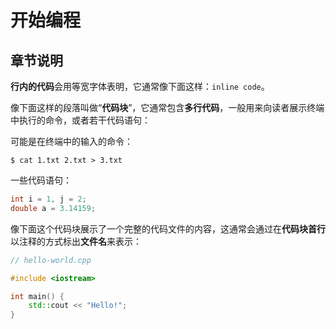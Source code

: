 # 开始编程

## 章节说明

**行内的代码**会用等宽字体表明，它通常像下面这样：`inline code`。

像下面这样的段落叫做“**代码块**”，它通常包含**多行代码**，一般用来向读者展示终端中执行的命令，或者若干代码语句：

可能是在终端中的输入的命令：

```console
$ cat 1.txt 2.txt > 3.txt
```

一些代码语句：

```cpp
int i = 1, j = 2;
double a = 3.14159;
```

像下面这个代码块展示了一个完整的代码文件的内容，这通常会通过在**代码块首行**以注释的方式标出**文件名**来表示：

```cpp
// hello-world.cpp

#include <iostream>

int main() {
    std::cout << "Hello!";
}
```
